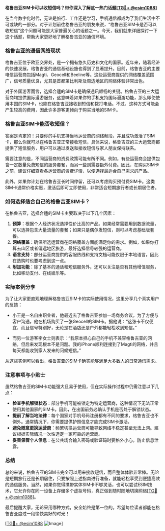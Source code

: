 **格鲁吉亚SIM卡可以收短信吗？带你深入了解这一热门话题[[TG💪+ @esim1088](https://t.me/s/esim1088)]**

在当今数字化时代，无论是旅行、工作还是学习，手机通信都成为了我们生活中不可或缺的一部分。对于计划前往格鲁吉亚的朋友来说，“格鲁吉亚SIM卡是否可以收短信”这个问题可能是大家普遍关心的话题之一。今天，我们就来详细探讨一下这个话题，帮助大家更好地了解格鲁吉亚的通信环境。

### 格鲁吉亚的通信网络现状

格鲁吉亚位于欧亚交界处，是一个拥有悠久历史和文化的国家。近年来，随着经济的快速发展，格鲁吉亚的通信基础设施也得到了显著提升。目前，格鲁吉亚的主要电信运营商包括Magti、Geocell和Beeline等。这些运营商提供的网络覆盖范围广，信号质量优良，尤其是首都第比利斯及周边地区的网络体验非常出色。

对于外国游客而言，选择合适的SIM卡是确保通讯顺畅的关键。格鲁吉亚的三大运营商均提供国际漫游服务，这意味着如果你的手机支持国际漫游功能，那么即使使用本国的SIM卡，也能在格鲁吉亚接收到短信和拨打电话。不过，这种方式可能会产生较高的费用，因此许多游客更倾向于购买当地的SIM卡。

### 格鲁吉亚SIM卡能否收短信？

答案是肯定的！只要你的手机支持当地运营商的网络频段，并且成功激活了SIM卡，那么你就可以在格鲁吉亚正常接收短信。具体来说，格鲁吉亚的三大运营商都提供了短信服务，用户可以通过发送和接收短信与家人朋友保持联系。

需要注意的是，不同运营商的资费政策可能有所不同。例如，有些运营商会提供包含一定数量免费短信的服务套餐，而另一些则需要额外付费。因此，在购买SIM卡之前，建议仔细查看各运营商的资费详情，以便选择最适合自己需求的产品。

此外，如果你计划在格鲁吉亚长时间停留，还可以考虑购买预付费SIM卡。这类SIM卡通常价格实惠，激活后即可立即使用，非常适合短期旅行者或长期居住者。

### 如何选择适合自己的格鲁吉亚SIM卡？

在格鲁吉亚，选择合适的SIM卡主要取决于以下几个因素：

1. **预算**：根据个人经济状况选择性价比高的产品。如果经常需要用到数据流量，可以选择包含大量流量的套餐；如果只是偶尔发短信，则可以考虑基础版套餐。
2. **网络覆盖**：确保所选运营商在网络覆盖方面能满足你的需求。例如，如果你打算去山区或者偏远地区旅游，最好选择信号较强的运营商。
3. **语言支持**：部分运营商提供的客服热线和支持文档可能仅限于本地语言，因此在选购时也要考虑到这一点。
4. **附加功能**：除了基本的通话和短信服务外，还可以关注是否有其他增值服务，比如移动支付、在线娱乐等。

### 实际案例分享

为了让大家更直观地理解格鲁吉亚SIM卡的实际使用情况，这里分享几个真实用户的反馈：

- 小王是一名自由职业者，他最近去了格鲁吉亚参加一场商务会议。为了方便与客户沟通，他在机场购买了一张Geocell的SIM卡。据他说：“这张卡不仅便宜，而且信号特别好，无论是在酒店还是户外都能轻松收到短信。”

- 而另一位游客李女士则表示：“我原本担心自己的手机不兼容格鲁吉亚的网络，但后来发现根本不是问题。我的iPhone顺利连接到了Magti的网络，并且每天都能收到家人发来的问候短信。”

从这些实例可以看出，格鲁吉亚的SIM卡确实能够满足大多数人的日常通讯需求。

### 注意事项与小贴士

虽然格鲁吉亚的SIM卡功能强大且易于使用，但在实际操作过程中仍需注意以下几点：

- **检查手机解锁状态**：部分手机可能被锁定为特定运营商，这种情况下无法正常使用其他国家的SIM卡。因此，在出国前务必确认手机是否处于解锁状态。
- **提前了解当地法律**：每个国家对手机号码注册都有不同的要求，格鲁吉亚也不例外。通常情况下，你需要提供护照信息才能完成SIM卡激活。
- **避免随意更换运营商**：频繁切换运营商可能导致网络不稳定甚至无法上网。建议根据实际情况一次性选定一家可靠的运营商。
- **妥善保管个人信息**：在公共场合输入密码或验证码时要格外小心，防止信息泄露。

### 总结

总的来说，格鲁吉亚的SIM卡完全可以用来接收短信，而且整体体验非常棒。无论是短期旅行还是长期居住，只要按照上述指南进行准备，就能轻松享受到便捷高效的通信服务。当然，如果你觉得携带实体SIM卡不够灵活，也可以尝试ESIM技术，它允许你在同一设备上存储多个虚拟号码，真正做到随时随地切换网络[[TG💪+ @esim1088](https://t.me/s/esim1088)]。

最后提醒大家，无论采用哪种方式，安全始终是第一位的。希望每位读者都能在格鲁吉亚度过一段愉快美好的时光！

[[TG💪+ @esim1088](https://t.me/s/esim1088) ![Image](https://i.postimg.cc/4NQfJmqS/Snipaste-2025-05-13-00-14-12.png)]